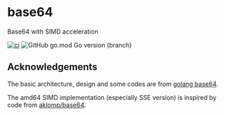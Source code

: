 # base64
Base64 with SIMD acceleration

[![ci](https://github.com/emmansun/base64/actions/workflows/ci.yml/badge.svg)](https://github.com/emmansun/base64/actions/workflows/ci.yml)
![GitHub go.mod Go version (branch)](https://img.shields.io/github/go-mod/go-version/emmansun/base64)

## Acknowledgements
The basic architecture, design and some codes are from [golang base64](https://github.com/golang/go/tree/master/src/encoding/base64).

The amd64 SIMD implementation (especially SSE version) is inspired by code from [aklomp/base64](https://github.com/aklomp/base64). 
